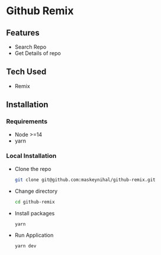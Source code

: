 # Github Remix

## Features

- Search Repo
- Get Details of repo

## Tech Used

- Remix

## Installation

### Requirements

- Node >=14
- yarn

### Local Installation

- Clone the repo
  ```sh
  git clone git@github.com:maskeynihal/github-remix.git
  ```
- Change directory
  ```sh
  cd github-remix
  ```
- Install packages
  ```sh
  yarn
  ```
- Run Application
  ```sh
  yarn dev
  ```
